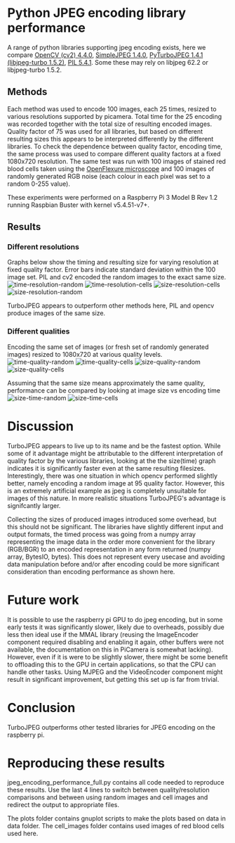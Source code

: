 # Python JPEG encoding library performance

A range of python libraries supporting jpeg encoding exists, here we compare [OpenCV (cv2) 4.4.0](https://opencv.org/), [SimpleJPEG 1.4.0](https://pypi.org/project/simplejpeg/), [PyTurboJPEG 1.4.1 (libjpeg-turbo 1.5.2)](https://pypi.org/project/PyTurboJPEG/), [PIL 5.4.1](https://pillow.readthedocs.io/en/stable/#).  Some these may rely on libjpeg 62.2 or libjpeg-turbo 1.5.2.

## Methods

Each method was used to encode 100 images, each 25 times, resized to various resolutions supported by picamera. Total time for the 25 encoding was recorded together with the total size of resulting encoded images. Quality factor of 75 was used for all libraries, but based on different resulting sizes this appears to be interpreted differently by the different libraries. To check the dependence between quality factor, encoding time, the same process was used to compare different quality factors at a fixed 1080x720 resolution. The same test was run with 100 images of stained red blood cells taken using the [OpenFlexure microscope](https://openflexure.org/projects/microscope/) and 100 images of randomly generated RGB noise (each colour in each pixel was set to a random 0-255 value).

These experiments were performed on a Raspberry Pi 3 Model B Rev 1.2 running Raspbian Buster with kernel v5.4.51-v7+.

## Results

### Different resolutions
Graphs below show the timing and resulting size for varying resolution at fixed quality factor. Error bars indicate standard deviation within the 100 image set. PIL and cv2 encoded the random images to the exact same size.
![time-resolution-random](./img/resolution_time_random.png)
![time-resolution-cells](./img/resolution_time_cell.png)
![size-resolution-cells](./img/resolution_size_cells.png)
![size-resolution-random](./img/resolution_size_random.png)

TurboJPEG appears to outperform other methods here, PIL and opencv produce images of the same size.

### Different qualities
Encoding the same set of images (or fresh set of randomly generated images) resized to 1080x720 at various quality levels.
![time-quality-random](./img/quality_time_random.png)
![time-quality-cells](./img/quality_time_cell.png)
![size-quality-random](./img/quality_size_random.png)
![size-quality-cells](./img/quality_time_cells.png)

Assuming that the same size means approximately the same quality, performance can be compared by looking at image size vs encoding time
![size-time-random](./img/size_time_random.png)
![size-time-cells](./img/size_time_cells.png)


# Discussion
TurboJPEG appears to live up to its name and be the fastest option. While some of it advantage
might be attributable to the different interpretation of quality factor by the various libraries,
looking at the the size(time) graph indicates it is significantly faster even at the same resulting
filesizes.
Interestingly, there was one situation in which opencv performed slightly better, namely encoding
a random image at 95 quality factor. However, this is an extremely artificial example as jpeg is
completely unsuitable for images of this nature. In more realistic situations TurboJPEG's advantage
is signifcantly larger.

Collecting the sizes of produced images introduced some overhead, but this should not be significant.
The libraries have slightly different input and output formats, the timed process was going from a numpy array representing the image
data in the order more convenient for the library (RGB/BGR) to an encoded representation in any form returned (numpy array, BytesIO, bytes).
This does not represent every usecase and avoiding data manipulation before and/or after encoding could be more significant consideration
than encoding performance as shown here.

# Future work
It is possible to use the raspberry pi GPU to do jpeg encoding, but in some early tests it was significantly slower,
likely due to overheads, possibly due less then ideal use if the MMAL library (reusing the ImageEncoder component required
disabling and enabling it again, other buffers were not available, the documentation on this in PiCamera is somewhat lacking).
However, even if it is were to be slightly slower, there might be some benefit to offloading this to the GPU in certain applications,
so that the CPU can handle other tasks. Using MJPEG and the VideoEncoder component might result in significant improvement,
but getting this set up is far from trivial.

# Conclusion
TurboJPEG outperforms other tested libraries for JPEG encoding on the raspberry pi.

# Reproducing these results
jpeg\_encoding\_performance\_full.py contains all code needed to reproduce these results. Use the last 4 lines
to switch between quality/resolution comparisons and between using random images and cell images and redirect
the output to appropriate files.

The plots folder contains gnuplot scripts to make the plots based on data in data folder.
The cell\_images folder contains used images of red blood cells used here.
